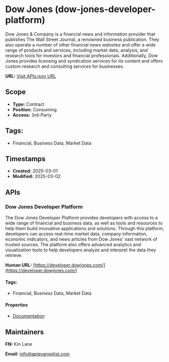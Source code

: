 # Dow Jones (dow-jones-developer-platform)
Dow Jones &amp; Company is a financial news and information provider that publishes The Wall Street Journal, a renowned business publication. They also operate a number of other financial news websites and offer a wide range of products and services, including market data, analysis, and research tools for investors and financial professionals. Additionally, Dow Jones provides licensing and syndication services for its content and offers custom research and consulting services for businesses. 

**URL:** [Visit APIs.json URL](https://raw.githubusercontent.com/api-evangelist/dow-jones-developer-platform/refs/heads/main/apis.yml)

## Scope

- **Type:** Contract 
- **Position:** Consuming 
- **Access:** 3rd-Party 

## Tags:

 - Financial, Business Data, Market Data

## Timestamps

- **Created:** 2025-03-01 
- **Modified:** 2025-03-02 

## APIs

### Dow Jones Developer Platform
The Dow Jones Developer Platform provides developers with access to a wide range of financial and business data, as well as tools and resources to help them build innovative applications and solutions. Through this platform, developers can access real-time market data, company information, economic indicators, and news articles from Dow Jones' vast network of trusted sources. The platform also offers advanced analytics and visualization tools to help developers analyze and interpret the data they retrieve. 

**Human URL:** [https://developer.dowjones.com/](https://developer.dowjones.com/)


#### Tags:

 - Financial, Business Data, Market Data

#### Properties

- [Documentation](https://developer.dowjones.com/)

## Maintainers

**FN:** Kin Lane

**Email:** info@apievangelist.com

